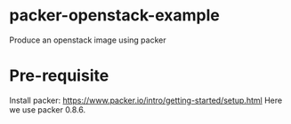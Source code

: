 # packer-openstack-example
Produce an openstack image using packer

# Pre-requisite
Install packer: https://www.packer.io/intro/getting-started/setup.html
Here we use packer 0.8.6.

